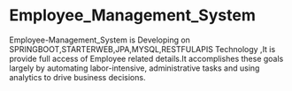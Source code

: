 # Employee_Management_System
Employee-Management_System is Developing on SPRINGBOOT,STARTERWEB,JPA,MYSQL,RESTFULAPIS Technology ,It is provide full access of Employee related details.It accomplishes these goals largely by automating labor-intensive, administrative tasks and using analytics to drive business decisions.
